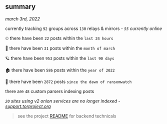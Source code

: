 
## summary
_march 3rd, 2022_

currently tracking `92` groups across `130` relays & mirrors - _`55` currently online_

⏲ there have been `22` posts within the `last 24 hours`

🦈 there have been `31` posts within the `month of march`

🪐 there have been `953` posts within the `last 90 days`

🏚 there have been `586` posts within the `year of 2022`

🦕 there have been `2872` posts `since the dawn of ransomwatch`

there are `48` custom parsers indexing posts

_`20` sites using v2 onion services are no longer indexed - [support.torproject.org](https://support.torproject.org/onionservices/v2-deprecation/)_

> see the project [README](https://github.com/thetanz/ransomwatch#ransomwatch--) for backend technicals
